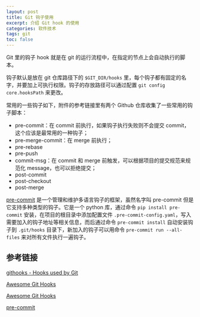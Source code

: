 ```yaml
---
layout: post
title: Git 钩子使用
excerpt: 介绍 Git hook 的使用
categories: 软件技术
tags: git
toc: false
---
```


Git 里的钩子 hook 就是在 git 的运行流程中，在指定的节点上会自动执行的脚本。

钩子默认是放在 git 仓库路径下的 `$GIT_DIR/hooks` 里，每个钩子都有固定的名字，并要加上可执行权限。钩子的存放路径可以通过配置 `git config core.hooksPath` 来更改。

常用的一些钩子如下，附件的参考链接里有两个 Github 仓库收集了一些常用的钩子脚本：
* pre-commit：在 commit 前执行，如果钩子执行失败则不会提交 commit，这个应该是最常用的一种钩子；
* pre-merge-commit：在 merge 前执行；
* pre-rebase
* pre-push
* commit-msg：在 commit 和 merge 前触发，可以根据项目的提交规范来规范化 message，也可以拒绝提交；
* post-commit
* post-checkout
* post-merge

[pre-commit](https://pre-commit.com/) 是一个管理和维护多语言钩子的框架，虽然名字叫 pre-commit 但是它支持多种类型的钩子。它是一个 python 库，通过命令 `pip install pre-commit` 安装，在项目的根目录中添加配置文件 `.pre-commit-config.yaml`，写入需要加入的钩子地址等相关信息，而后通过命令 `pre-commit install` 自动安装钩子到 `.git/hooks` 目录下，新加入的钩子可以用命令 `pre-commit run --all-files` 来对所有文件执行一遍钩子。

## 参考链接

[githooks - Hooks used by Git](https://git-scm.com/docs/githooks)

[Awesome Git Hooks](https://github.com/aitemr/awesome-git-hooks)

[Awesome Git Hooks](https://github.com/CompSciLauren/awesome-git-hooks)

[pre-commit](https://github.com/pre-commit/pre-commit)